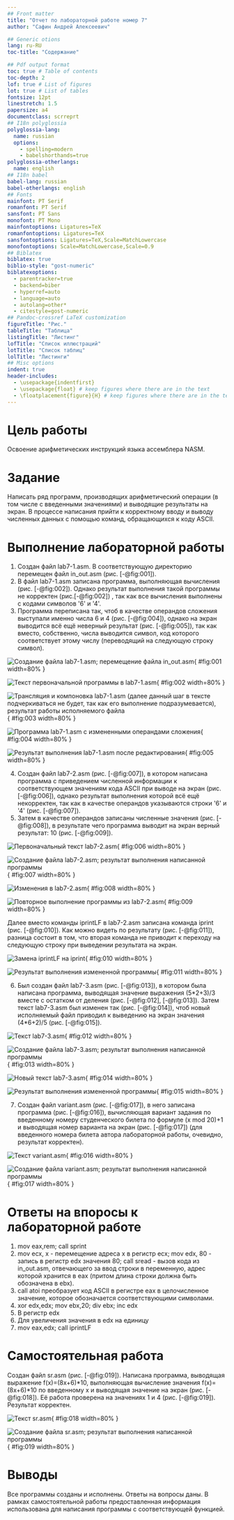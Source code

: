 ```yaml
---
## Front matter
title: "Отчет по лабораторной работе номер 7"
author: "Сафин Андрей Алексеевич"

## Generic otions
lang: ru-RU
toc-title: "Содержание"

## Pdf output format
toc: true # Table of contents
toc-depth: 2
lof: true # List of figures
lot: true # List of tables
fontsize: 12pt
linestretch: 1.5
papersize: a4
documentclass: scrreprt
## I18n polyglossia
polyglossia-lang:
  name: russian
  options:
	- spelling=modern
	- babelshorthands=true
polyglossia-otherlangs:
  name: english
## I18n babel
babel-lang: russian
babel-otherlangs: english
## Fonts
mainfont: PT Serif
romanfont: PT Serif
sansfont: PT Sans
monofont: PT Mono
mainfontoptions: Ligatures=TeX
romanfontoptions: Ligatures=TeX
sansfontoptions: Ligatures=TeX,Scale=MatchLowercase
monofontoptions: Scale=MatchLowercase,Scale=0.9
## Biblatex
biblatex: true
biblio-style: "gost-numeric"
biblatexoptions:
  - parentracker=true
  - backend=biber
  - hyperref=auto
  - language=auto
  - autolang=other*
  - citestyle=gost-numeric
## Pandoc-crossref LaTeX customization
figureTitle: "Рис."
tableTitle: "Таблица"
listingTitle: "Листинг"
lofTitle: "Список иллюстраций"
lotTitle: "Список таблиц"
lolTitle: "Листинги"
## Misc options
indent: true
header-includes:
  - \usepackage{indentfirst}
  - \usepackage{float} # keep figures where there are in the text
  - \floatplacement{figure}{H} # keep figures where there are in the text
---
```


# Цель работы

Освоение арифметических инструкций языка ассемблера NASM.

# Задание

Написать ряд программ, производящих арифметический операции (в том числе с введенными значениями) и выводящие результаты на экран. В процессе написания прийти к корректному вводу и выводу численных данных с помощью команд, обращающихся к коду ASCII.

# Выполнение лабораторной работы

1. Cоздан файл lab7-1.asm. В соответствующую директорию перемещен файл in_out.asm (рис. [-@fig:001]). 
2. В файл lab7-1.asm записана программа, выполняющая вычисления (рис. [-@fig:002]). Однако результат выполнения такой программы не корректен (рис.[-@fig:002]) , так как все вычисления выполнены с кодами символов '6' и '4'. 
3. Программа переписана так, чтоб в качестве операндов сложения выступали именно числа 6 и 4 (рис. [-@fig:004]), однако на экран выводится всё ещё неверный результат (рис. [-@fig:005]), так как вместо, собственно, числа выводится символ, код которого соответствует этому числу (переводящий на следующую строку cимвол).

![Создание файла lab7-1.asm; перемещение файла in_out.asm](image/001.png){ #fig:001 width=80% }

![Текст первоначальной программы в lab7-1.asm](image/002.png){ #fig:002 width=80% }

![Трансляция и компоновка lab7-1.asm (далее данный шаг в тексте подчеркиваться не будет, так как его выполнение подразумевается), результат работы исполняемого файла](image/003.png){ #fig:003 width=80% }

![Программа lab7-1.asm с измененными операндами сложения](image/004.png){ #fig:004 width=80% }

![Результат выполнения lab7-1.asm после редактирования](image/005.png){ #fig:005 width=80% }

4. Создан файл lab7-2.asm (рис. [-@fig:007]), в котором написана программа с приведением численной информации к соответствующем значениям кода ASCII при выводе на экран (рис. [-@fig:006]), однако результат выполнения которой всё ещё некорректен, так как в качестве операндов указываются строки '6' и '4' (рис. [-@fig:007]). 
5. Затем в качестве операндов записаны численные значения (рис. [-@fig:008]), в результате чего программа выводит на экран верный результат: 10 (рис. [-@fig:009]).

![Первоначальный текст lab7-2.asm](image/006.png){ #fig:006 width=80% }

![Создание файла lab7-2.asm; результат выполнения написанной программы](image/007.png){ #fig:007 width=80% }

![Изменения в lab7-2.asm](image/008.png){ #fig:008 width=80% }

![Повторное выполнение программы из lab7-2.asm](image/009.png){ #fig:009 width=80% }

Далее вместо команды iprintLF в lab7-2.asm записана команда iprint (рис. [-@fig:010]). Как можно видеть по результату (рис. [-@fig:011]), разница состоит в том, что вторая команда не приводит к переходу на следующую строку при выведении результата на экран.

![Замена iprintLF на iprint](image/010.png){ #fig:010 width=80% }

![Результат выполнения измененной программы](image/011.png){ #fig:011 width=80% } 

6. Был создан файл lab7-3.asm (рис. [-@fig:013]), в котором была написана программа, выводящая значение выражения (5\*2+3)/3 вместе с остатком от деления (рис. [-@fig:012], [-@fig:013]). Затем текст lab7-3.asm был изменен так (рис. [-@fig:014]), чтоб новый исполняемый файл приводил к выведению на экран значения (4\*6+2)/5 (рис. [-@fig:015]).

![Текст lab7-3.asm](image/012.png){ #fig:012 width=80% }

![Создание файла lab7-3.asm; результат выполнения написанной программы](image/013.png){ #fig:013 width=80% }

![Новый текст lab7-3.asm](image/014.png){ #fig:014 width=80% }

![Результат выполнения измененной программы](image/015.png){ #fig:015 width=80% }

7. Создан файл variant.asm (рис. [-@fig:017]), в него записана программа (рис. [-@fig:016]), вычисляющая вариант задания по введенному номеру студенческого билета по формуле (x mod 20)+1 и выводящая номер варианта на экран (рис. [-@fig:017]) (для введенного номера билета автора лабораторной работы, очевидно, результат корректен). 

![Текст variant.asm](image/016.png){ #fig:016 width=80% }

![Создание файла variant.asm; результат выполнения написанной программы](image/017.png){ #fig:017 width=80% }

# Ответы на впоросы к лабораторной работе

1. mov eax,rem; call sprint
2. mov ecx, x - перемещение адреса x в регистр ecx; mov edx, 80 - запись в регистр edx значения 80; call sread - вызов кода из in_out.asm, отвечающего за ввод строки в переменную, адрес которой хранится в eax (притом длина строки должна быть обозначена в ebx). 
3. call atoi преобразует код ASCII в регистре eax в целочисленное значение, которое обозначается соответствующими символами.
4. xor edx,edx; mov ebx,20; div ebx; inc edx
5. В регистр edx
6. Для увеличения значения в edx на единицу
7. mov eax,edx; call iprintLF

# Самостоятельная работа

Создан файл sr.asm (рис. [-@fig:019]). Написана программа, выводящая выражение f(x)=(8x+6)\*10, выполняющая вычисление значения f(x)=(8x+6)\*10 по введенному x и выводящая значение на экран (рис. [-@fig:018]). Её работа проверена на значениях 1 и 4 (рис. [-@fig:019]). Результат корректен.

![Текст sr.asm](image/018.png){ #fig:018 width=80% }

![Создание файла sr.asm; результат выполнения написанной программы](image/019.png){ #fig:019 width=80% }

# Выводы

Все программы созданы и исполнены. Ответы на вопросы даны. В рамках самостоятельной работы предоставленная информация использована для написания программы с соответствующей функцией.


